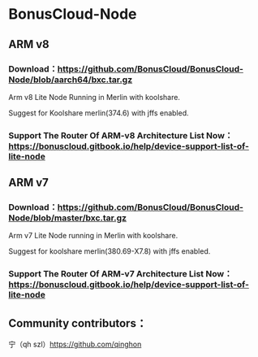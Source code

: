 # BonusCloud-Node

## ARM v8
### Download：https://github.com/BonusCloud/BonusCloud-Node/blob/aarch64/bxc.tar.gz

Arm v8 Lite Node Running in Merlin with koolshare.

Suggest for Koolshare merlin(374.6) with jffs enabled.

### Support The Router Of ARM-v8 Architecture List Now：https://bonuscloud.gitbook.io/help/device-support-list-of-lite-node


## ARM v7
### Download：https://github.com/BonusCloud/BonusCloud-Node/blob/master/bxc.tar.gz

Arm v7 Lite Node running in Merlin with koolshare.

Suggest for koolshare merlin(380.69-X7.8) with jffs enabled. 

### Support The Router Of ARM-v7 Architecture List Now：https://bonuscloud.gitbook.io/help/device-support-list-of-lite-node

## Community contributors： 

宁（qh szl）https://github.com/qinghon
